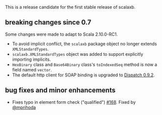 This is a release candidate for the first stable release of scalaxb.

## breaking changes since 0.7

Some changes were made to adapt to Scala 2.10.0-RC1.

- To avoid implicit conflict, the `scalaxb` package object no longer extends `XMLStandardTypes`.
- `scalaxb.XMLStandardTypes` object was added to support explicitly importing implicits.
- `HexBinary` class and `Base64Binary` class's `toIndexedSeq` method is now a field named `vector`.
- The default http client for SOAP binding is upgraded to [Dispatch 0.9.2](http://dispatch.databinder.net/).

## bug fixes and minor enhancements

- Fixes typo in element form check ("qualified") [#168][168]. Fixed by [@mprihoda][@mprihoda]

  [168]: https://github.com/eed3si9n/scalaxb/pull/168
  [@mprihoda]: https://github.com/mprihoda
